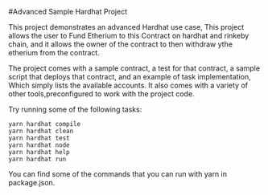 #Advanced Sample Hardhat Project

This project demonstrates an advanced Hardhat use case,
This project allows the user to Fund Etherium to this Contract on hardhat and rinkeby chain, and it allows the owner of the contract to then withdraw ythe etherium from the contract.

The project comes with a sample contract, a test for that contract, a sample script that deploys that contract, and an example of task implementation, Which simply lists the available accounts. It also comes with a variety of other tools,preconfigured to work with the project code.

Try running some of the following tasks:

```shell
yarn hardhat compile
yarn hardhat clean
yarn hardhat test
yarn hardhat node
yarn hardhat help
yarn hardhat run
```

You can find some of the commands that you can run with yarn in package.json. 